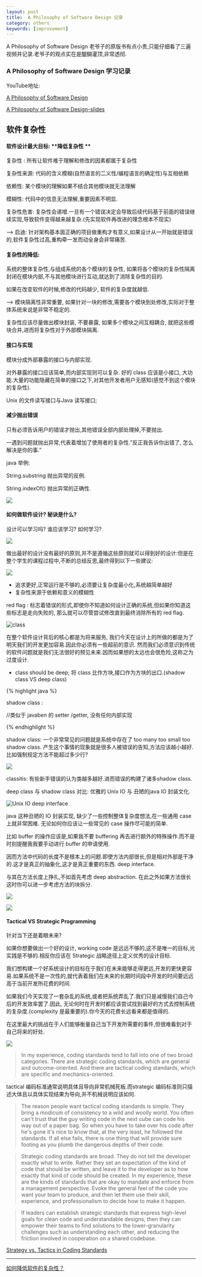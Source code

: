 ```yaml
---
layout: post
title:  A Philosophy of Software Design 记录
category: others
keywords: [improvement]
---
```



A Philosophy of Software Design 老爷子的原版书有点小贵,只能仔细看了三遍视频并记录.老爷子的观点实在是醍醐灌顶,非常透彻.

### A Philosophy of Software Design 学习记录

YouTube地址: 

[A Philosophy of Software Design](https://www.youtube.com/watch?v=bmSAYlu0NcY)


[A Philosophy of Software Design-slides](https://platformlab.stanford.edu/Seminar%20Talks/retreat-2017/John%20Ousterhout.pdf)


## 软件复杂性

#### 软件设计最大目标:  **降低复杂性 **

复杂性 :  所有让软件难于理解和修改的因素都属于复杂性  

复杂性来源:  代码的含义模糊(自然语言的二义性/编程语言的确定性)与互相依赖

依赖性: 某个模块的理解如果不结合其他模块就无法理解   

模糊性: 代码中的信息无法理解,重要因素不明显.  


复杂性危害: 复杂性会递增.一旦有一个错误决定会导致后续代码基于前面的错误继续实现,导致软件变得越来越复杂.(先实现软件再改进的理念根本不现实)

—> 启迪: 针对架构基本面正确的项目做重构才有意义,如果设计从一开始就是错误的,软件复杂性过高,重构牵一发而动全身会非常痛苦.  


#### 复杂性的降低:

系统的整体复杂性,与组成系统的各个模块的复杂性, 如果将各个模块的复杂性隔离封闭在模块内部,不与其他模块进行互动,就达到了消除复杂性的目的.

如果在改变软件的时候,修改的代码越少, 软件的复杂度就越低.

—> 模块隔离性非常重要, 如果针对一块的修改,需要各个模块到处修改,实际对于整体系统来说是非常不稳定的.  

复杂性应该尽量做出模块封装, 不要暴露, 如果多个模块之间互相耦合, 就把这些模块合并,进而将复杂性对于外部模块隔离.   


#### 接口与实现

模块分成外部暴露的接口与内部实现.

对外暴露的接口应该简单,而内部实现则可以复杂. 好的 class 应该是小接口, 大功能.大量的功能隐藏在简单的接口之下,对其他开发者用户无感知(感觉不到这个模块的复杂性).

Unix 的文件读写接口与Java 读写接口;  

#### 减少抛出错误

只有必须告诉用户的错误才抛出,其他错误全部内部处理掉,不要抛出.

一遇到问题就抛出异常,代表着增加了使用者的复杂性.”反正我告诉你出错了, 怎么解决是你的事.”

java 举例: 

String.substring 抛出异常的反例.

String.indexOf() 抛出异常的正确性.

![](https://file.oncelee.com/20180914041003.png)


#### 如何做软件设计? 秘诀是什么?

设计可以学习吗? 
谁应该学习? 
如何学习? 


![](https://file.oncelee.com/20180914021404.png)




做出最好的设计没有最好的原则,并不是遵循这些原则就可以得到好的设计:但是在整个学生的课程过程中,不断的总结反思,最终得到以下一些建议: 

![](https://file.oncelee.com/20180914033210.png)

* 追求更好,正常运行是不够的,必须要让复杂度最小化,系统越简单越好           
* 复杂性来源于依赖和意义的模糊性            


red flag : 标志着错误的形式,即使你不知道如何设计正确的系统,但如果你知道这些标志是走向失败的, 那么就可以尽管尝试修改直到最终消除所有的 red flag.  


![class](https://file.oncelee.com/20180914021404.png)


在整个软件设计背后的核心都是为将来服务, 我们今天在设计上的所做的都是为了明天我们的开发更加容易.因此你必须有一些超前的意识. 然而我们必须意识到传统的软件问题就是我们无法很好的预见未来.因而如果想的太远也会很危险,这称之为过度设计.  


* class should be deep;   将 class 比作方块,接口作为方块的出口.(shadow class  VS deep class)  

{% highlight java %} 

 shadow class : 
 
 //类似于 javaben 的 setter /getter, 没有任何内部实现


{% endhighlight %}

shadow class:  一个非常常见的问题就是系统中存在了 too many too small too shadow class. 产生这个事情的现象就是很多人被错误的告知,方法应该越小越好.比如强制规定方法不能超过多少行?  

![](https://file.oncelee.com/20180914034759.png)
 
classitis: 有些新手错误的认为类越多越好.进而错误的构建了诸多shadow class.


deep class 与  shadow class 对比: 优雅的 Unix IO 与 丑陋的java IO 封装文化.

![Unix IO deep interface](https://file.oncelee.com/20180914040625.png)

java 这种丑陋的 IO 封装实现, 缺少了一些控制整体复杂度想法,在一些通用 case 上就非常困难. 无论如何你应该让一些常见的 case 操作尽可能的简单.  

比如 buffer 的操作应该是,如果我不要 buffering 再去进行额外的特殊操作.而不是时刻提醒我我要手动进行 buffer 的申请使用.

因而方法中代码的长度不是根本上的问题.即使方法内部很长,但是相对外部是干净的.这才是真正的抽象化,这才是真正重要的东西. deep interface. 

与其在方法长度上挣扎,不如首先考虑 deep abstraction. 在此之外如果方法很长这时你可以进一步考虑方法的块拆分.


![](https://file.oncelee.com/20180911013911.png)

![](https://file.oncelee.com/20180911013201.png)
 


#### Tactical VS Strategic Programming

针对当下还是着眼未来? 

如果你想要做出一个好的设计, working code 是远远不够的,这不是唯一的目标,光实践是不够的.相反你应该在 Strategic 战略途径上定义优秀的设计目标.

我们想构建一个好系统设计的目标在于我们在未来能够走得更远,开发的更快更容易.如果系统不是一次性的,就代表着我们在未来的长期时间段中开发的时间要远远高于当前开发所花费的时间. 

如果我们今天实现了一套杂乱的系统,或者把系统弄乱了.我们只是减慢我们自己今后的开发效率罢了.因此, 无论何时在开发时都应该尝试找到最好的方式去控制系统的复杂度.(complexity 是最重要的).你今天的花费长远看来都是值得的.

在这里最大的挑战在于人们能够衡量自己当下开发所需要的事件,但很难看到对于自己将来的好处.

![](https://file.oncelee.com/20180914041217.png)


> In my experience, coding standards tend to fall into one of two broad categories. There are strategic coding standards, which are general and outcome-oriented. And there are tactical coding standards, which are specific and mechanics-oriented.

 tactical 编码标准通常说明具体且导向非常机械死板.而strategic 编码标准则只描述大体且以具体实现结果为导向,并不机械说明应该如何.
 

> The reason people want tactical coding standards is simple. They bring a modicum of consistency to a wild and woolly world. You often can't trust that the guy writing code in the next cube can code his way out of a paper bag. So when you have to take over his code after he's gone it's nice to know that, at the very least, he followed the standards. If all else fails, there is one thing that will provide sure footing as you plumb the dangerous depths of their code.



> Strategic coding standards are broad. They do not tell the developer exactly what to write. Rather they set an expectation of the kind of code that should be written, and leave it to the developer as to how exactly that kind of code should be created. In my experience, these are the kinds of standards that are okay to mandate and enforce from a management perspective. Evoke the general feel of the code you want your team to produce, and then let them use their skill, experience, and professionalism to decide how to make it happen.


> If leaders can establish strategic standards that express high-level goals for clean code and understandable designs, then they can empower their teams to find solutions to the lower-granularity challenges such as understanding each other, and reducing the friction involved in cooperation on a shared codebase. 

[Strategy vs. Tactics in Coding Standards](http://www.whilenotdeadlearn.com/blog/2011/03/strategy-vs-tactics-in-coding-standards)



---

[如何降低软件的复杂性？](http://www.ruanyifeng.com/blog/2018/09/complexity.html)

